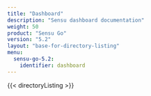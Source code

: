 ```yaml
---
title: "Dashboard"
description: "Sensu dashboard documentation"
weight: 50
product: "Sensu Go"
version: "5.2"
layout: "base-for-directory-listing"
menu:
  sensu-go-5.2:
    identifier: dashboard
---
```


{{< directoryListing >}}
